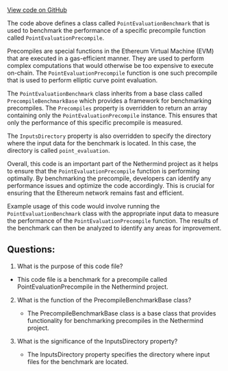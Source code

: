 [View code on GitHub](https://github.com/NethermindEth/nethermind/src/Nethermind/Nethermind.Precompiles.Benchmark/PointEvaluationBenchmark.cs)

The code above defines a class called `PointEvaluationBenchmark` that is used to benchmark the performance of a specific precompile function called `PointEvaluationPrecompile`. 

Precompiles are special functions in the Ethereum Virtual Machine (EVM) that are executed in a gas-efficient manner. They are used to perform complex computations that would otherwise be too expensive to execute on-chain. The `PointEvaluationPrecompile` function is one such precompile that is used to perform elliptic curve point evaluation.

The `PointEvaluationBenchmark` class inherits from a base class called `PrecompileBenchmarkBase` which provides a framework for benchmarking precompiles. The `Precompiles` property is overridden to return an array containing only the `PointEvaluationPrecompile` instance. This ensures that only the performance of this specific precompile is measured.

The `InputsDirectory` property is also overridden to specify the directory where the input data for the benchmark is located. In this case, the directory is called `point_evaluation`.

Overall, this code is an important part of the Nethermind project as it helps to ensure that the `PointEvaluationPrecompile` function is performing optimally. By benchmarking the precompile, developers can identify any performance issues and optimize the code accordingly. This is crucial for ensuring that the Ethereum network remains fast and efficient. 

Example usage of this code would involve running the `PointEvaluationBenchmark` class with the appropriate input data to measure the performance of the `PointEvaluationPrecompile` function. The results of the benchmark can then be analyzed to identify any areas for improvement.
## Questions: 
 1. What is the purpose of this code file?
   - This code file is a benchmark for a precompile called PointEvaluationPrecompile in the Nethermind project.

2. What is the function of the PrecompileBenchmarkBase class?
   - The PrecompileBenchmarkBase class is a base class that provides functionality for benchmarking precompiles in the Nethermind project.

3. What is the significance of the InputsDirectory property?
   - The InputsDirectory property specifies the directory where input files for the benchmark are located.